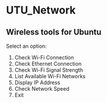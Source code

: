 # UTU_Network
## Wireless tools for Ubuntu

Select an option:
1. Check Wi-Fi Connection
2. Check Ethernet Connection
3. Check Wi-Fi Signal Strength
4. List Available Wi-Fi Networks
5. Display IP Address
6. Check Network Speed
0. Exit
